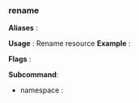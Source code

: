 
### rename

**Aliases**   :
  
**Usage**     :
 Rename resource
**Example**   :
  
**Flags**     :
  
**Subcommand**:
  + namespace : 
  
